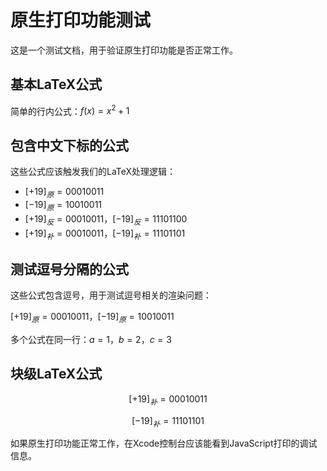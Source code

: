 # 原生打印功能测试

这是一个测试文档，用于验证原生打印功能是否正常工作。

## 基本LaTeX公式

简单的行内公式：$f(x) = x^2 + 1$

## 包含中文下标的公式

这些公式应该触发我们的LaTeX处理逻辑：

- $[+19]_{原} = 00010011$
- $[-19]_{原} = 10010011$  
- $[+19]_{反} = 00010011$，$[-19]_{反} = 11101100$
- $[+19]_{补} = 00010011$，$[-19]_{补} = 11101101$

## 测试逗号分隔的公式

这些公式包含逗号，用于测试逗号相关的渲染问题：

$[+19]_{原} = 00010011$，$[-19]_{原} = 10010011$

多个公式在同一行：$a = 1$，$b = 2$，$c = 3$

## 块级LaTeX公式

$$[+19]_{补} = 00010011$$

$$[-19]_{补} = 11101101$$

如果原生打印功能正常工作，在Xcode控制台应该能看到JavaScript打印的调试信息。 